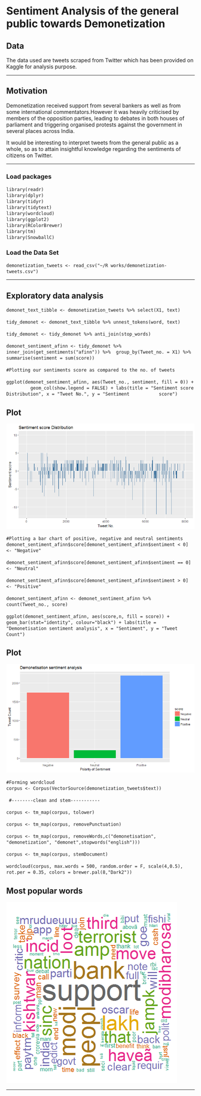 # Sentiment Analysis of the general public towards Demonetization

## Data
The data used are tweets scraped from Twitter which has been provided on Kaggle for analysis purpose. 

* * *
## Motivation

Demonetization received support from several bankers as well as from some international commentators.However it was heavily criticised by members of the opposition parties, leading to debates in both houses of parliament and triggering organised protests against the government in several places across India.

It would be interesting to interpret tweets from the general public as a whole, so as to attain insightful knowledge regarding the sentiments of citizens on Twitter.

* * *

### Load packages

```{r}
library(readr)
library(dplyr)
library(tidyr)
library(tidytext)
library(wordcloud)
library(ggplot2)
library(RColorBrewer)
library(tm)
library(SnowballC)
```

### Load the Data Set


```{r load-data}
demonetization_tweets <- read_csv("~/R works/demonetization-tweets.csv")
```

* * *





## Exploratory data analysis

```{r}
demonet_text_tibble <- demonetization_tweets %>% select(X1, text)

tidy_demonet <- demonet_text_tibble %>% unnest_tokens(word, text)

tidy_demonet <- tidy_demonet %>% anti_join(stop_words)

demonet_sentiment_afinn <- tidy_demonet %>% inner_join(get_sentiments("afinn")) %>%  group_by(Tweet_no. = X1) %>%                               summarise(sentiment = sum(score))

#Plotting our sentiments score as compared to the no. of tweets

ggplot(demonet_sentiment_afinn, aes(Tweet_no., sentiment, fill = 0)) +
         geom_col(show.legend = FALSE) + labs(title = "Sentiment score Distribution", x = "Tweet No.", y = "Sentiment           score")
```
## Plot
![](https://github.com/SauravDeb/Sentiment-Analysis/blob/master/Sentiment_distribution.png)

```{r}
#Plotting a bar chart of positive, negative and neutral sentiments
demonet_sentiment_afinn$score[demonet_sentiment_afinn$sentiment < 0] <- "Negative"

demonet_sentiment_afinn$score[demonet_sentiment_afinn$sentiment == 0] <- "Neutral"

demonet_sentiment_afinn$score[demonet_sentiment_afinn$sentiment > 0] <- "Positive"

demonet_sentiment_afinn <- demonet_sentiment_afinn %>% count(Tweet_no., score)

ggplot(demonet_sentiment_afinn, aes(score,n, fill = score)) + geom_bar(stat="identity", colour="black") + labs(title = "Demonetisation sentiment analysis", x = "Sentiment", y = "Tweet Count")
```
## Plot
![](https://github.com/SauravDeb/Sentiment-Analysis/blob/master/demonetisation_barplot.png)
```{r}
#Forming wordcloud
corpus <- Corpus(VectorSource(demonetization_tweets$text))

 #--------clean and stem-----------

corpus <- tm_map(corpus, tolower)

corpus <- tm_map(corpus, removePunctuation)

corpus <- tm_map(corpus, removeWords,c("demonetisation", "demonetization", "demonet",stopwords("english")))

corpus <- tm_map(corpus, stemDocument)

wordcloud(corpus, max.words = 500, random.order = F, scale(4,0.5), rot.per = 0.35, colors = brewer.pal(8,"Dark2"))
```
## Most popular words
![](https://github.com/SauravDeb/Sentiment-Analysis/blob/master/demonetisation_wordCloud.png)



* * *

